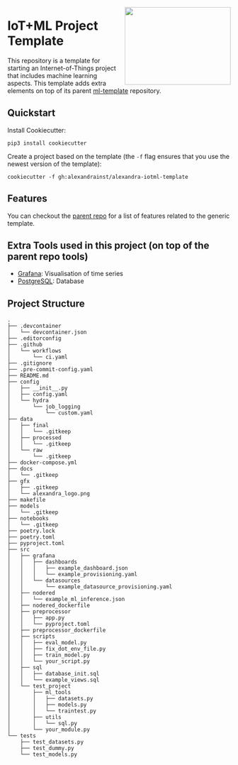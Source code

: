<a href="https://github.com/alexandrainst/{{ cookiecutter.project_name }}"><img src="https://github.com/alexandrainst/alexandra-iotml-template/blob/main/%7B%7Bcookiecutter.project_name%7D%7D/gfx/alexandra_logo.png" width="239" height="175" align="right" /></a>
# IoT+ML Project Template

This repository is a template for starting an Internet-of-Things project that includes machine learning aspects. This template adds extra elements on top of its parent [ml-template](https://github.com/alexandrainst/alexandra-ml-template) repository.

## Quickstart

Install Cookiecutter:
```
pip3 install cookiecutter
```

Create a project based on the template (the `-f` flag ensures that you use the newest
version of the template):
```
cookiecutter -f gh:alexandrainst/alexandra-iotml-template
```

## Features

You can checkout the [parent repo](https://github.com/alexandrainst/alexandra-ml-template) for a list of features related to the generic template. 

## Extra Tools used in this project (on top of the parent repo tools)
* [Grafana](https://grafana.com/): Visualisation of time series
* [PostgreSQL](https://www.postgresql.org/): Database

## Project Structure
```
.
├── .devcontainer
│   └── devcontainer.json
├── .editorconfig
├── .github
│   └── workflows
│       └── ci.yaml
├── .gitignore
├── .pre-commit-config.yaml
├── README.md
├── config
│   ├── __init__.py
│   ├── config.yaml
│   └── hydra
│       └── job_logging
│           └── custom.yaml
├── data
│   ├── final
│   │   └── .gitkeep
│   ├── processed
│   │   └── .gitkeep
│   └── raw
│       └── .gitkeep
├── docker-compose.yml
├── docs
│   └── .gitkeep
├── gfx
│   ├── .gitkeep
│   └── alexandra_logo.png
├── makefile
├── models
│   └── .gitkeep
├── notebooks
│   └── .gitkeep
├── poetry.lock
├── poetry.toml
├── pyproject.toml
├── src
│   ├── grafana
│   │   ├── dashboards
│   │   │   ├── example_dashboard.json
│   │   │   └── example_provisioning.yaml
│   │   └── datasources
│   │       └── example_datasource_provisioning.yaml
│   ├── nodered
│   │   └── example_ml_inference.json
│   ├── nodered_dockerfile
│   ├── preprocessor
│   │   ├── app.py
│   │   └── pyproject.toml
│   ├── preprocessor_dockerfile
│   ├── scripts
│   │   ├── eval_model.py
│   │   ├── fix_dot_env_file.py
│   │   ├── train_model.py
│   │   └── your_script.py
│   ├── sql
│   │   ├── database_init.sql
│   │   └── example_views.sql
│   └── test_project
│       ├── ml_tools
│       │   ├── datasets.py
│       │   ├── models.py
│       │   └── traintest.py
│       ├── utils
│       │   └── sql.py
│       └── your_module.py
└── tests
    ├── test_datasets.py
    ├── test_dummy.py
    └── test_models.py
```
